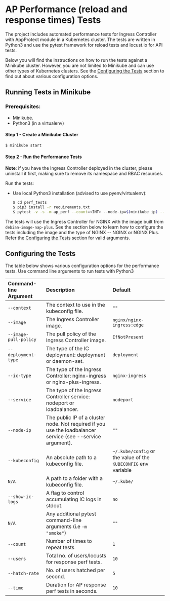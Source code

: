 # AP Performance (reload and response times) Tests

The project includes automated performance tests for Ingress Controller with AppProtect module in a Kubernetes cluster. The tests are written in Python3 and use the pytest framework for reload tests and locust.io for API tests.

Below you will find the instructions on how to run the tests against a Minikube cluster. However, you are not limited to Minikube and can use other types of Kubernetes clusters. See the [Configuring the Tests](#configuring-the-tests) section to find out about various configuration options.

## Running Tests in Minikube

### Prerequisites:

* Minikube.
* Python3 (in a virtualenv)

#### Step 1 - Create a Minikube Cluster

```bash
$ minikube start
```

#### Step 2 - Run the Performance Tests

**Note**: if you have the Ingress Controller deployed in the cluster, please uninstall it first, making sure to remove its namespace and RBAC resources.

Run the tests:

* Use local Python3 installation (advised to use pyenv/virtualenv):
    ```bash
    $ cd perf_tests
    $ pip3 install -r requirements.txt
    $ pytest -v -s -m ap_perf --count=<INT> --node-ip=$(minikube ip) --users=<INT> --hatch-rate=<INT> --time=<INT>
    ```

The tests will use the Ingress Controller for NGINX with the image built from `debian-image-nap-plus`. See the section below to learn how to configure the tests including the image and the type of NGINX -- NGINX or NGINX Plus.
Refer the [Configuring the Tests](#configuring-the-tests) section for valid arguments.

## Configuring the Tests

The table below shows various configuration options for the performance tests. Use command line arguments to run tests with Python3

| Command-line Argument | Description | Default |
| :----------------------- | :------------ | :----------------------- |
| `--context` | The context to use in the kubeconfig file. | `""` |
| `--image` | The Ingress Controller image. | `nginx/nginx-ingress:edge` |
| `--image-pull-policy` | The pull policy of the Ingress Controller image. | `IfNotPresent` |
| `--deployment-type` | The type of the IC deployment: deployment or daemon-set. | `deployment` |
| `--ic-type` | The type of the Ingress Controller: nginx-ingress or nginx-plus-ingress. | `nginx-ingress` |
| `--service` | The type of the Ingress Controller service: nodeport or loadbalancer. | `nodeport` |
| `--node-ip` | The public IP of a cluster node. Not required if you use the loadbalancer service (see --service argument). | `""` |
| `--kubeconfig` | An absolute path to a kubeconfig file. | `~/.kube/config` or the value of the `KUBECONFIG` env variable |
| `N/A` | A path to a folder with a kubeconfig file. | `~/.kube/` |
| `--show-ic-logs` | A flag to control accumulating IC logs in stdout. | `no` |
| `N/A` | Any additional pytest command-line arguments (i.e `-m "smoke"`) | `""` |
| `--count` | Number of times to repeat tests | `1` |
| `--users` | Total no. of users/locusts for response perf tests. | `10` |
| `--hatch-rate` | No. of users hatched per second. | `5` |
| `--time` | Duration for AP response perf tests in seconds. | `10` |

